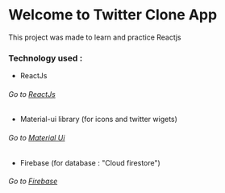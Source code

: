 # Welcome to Twitter Clone App

This project was made to learn and practice Reactjs

### Technology used :
- ReactJs
###### Go to [ReactJs](https://fr.reactjs.org/)
- Material-ui library (for icons and twitter wigets)
###### Go to [Material Ui](https://mui.com/)
- Firebase (for database : "Cloud firestore")
###### Go to [Firebase](https://firebase.google.com/)
